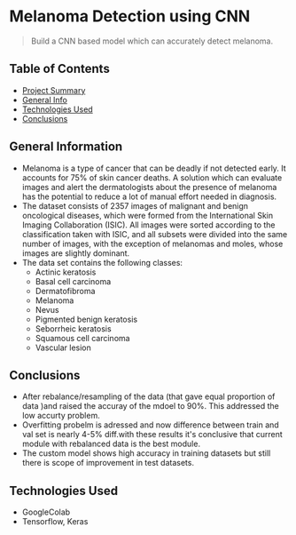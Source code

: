 # Melanoma Detection using CNN
> Build a CNN based model which can accurately detect melanoma.

## Table of Contents
* [Project Summary](https://themindfulmachine.blogspot.com/2024/12/skinsafe-ai.html)
* [General Info](#general-information)
* [Technologies Used](#technologies-used)
* [Conclusions](#conclusions)

## General Information
- Melanoma is a type of cancer that can be deadly if not detected early. It accounts for 75% of skin cancer deaths. A solution which can evaluate images and alert the dermatologists about the presence of melanoma has the potential to reduce a lot of manual effort needed in diagnosis. 
- The dataset consists of 2357 images of malignant and benign oncological diseases, which were formed from the International Skin Imaging Collaboration (ISIC). All images were sorted according to the classification taken with ISIC, and all subsets were divided into the same number of images, with the exception of melanomas and moles, whose images are slightly dominant.
- The data set contains the following classes:
  - Actinic keratosis
  - Basal cell carcinoma
  - Dermatofibroma
  - Melanoma
  - Nevus
  - Pigmented benign keratosis
  - Seborrheic keratosis
  - Squamous cell carcinoma
  - Vascular lesion

## Conclusions
- After rebalance/resampling of the data (that gave equal proportion of data )and raised the accuray of the mdoel to 90%. This addressed the low accurty problem.
- Overfitting probelm is adressed and now difference between train and val set is nearly 4-5% diff.with these results it's conclusive that current module with rebalanced data is the best module.
- The custom model shows high accuracy in training datasets but still there is scope of improvement in test datasets. 


## Technologies Used
- GoogleColab
- Tensorflow, Keras
